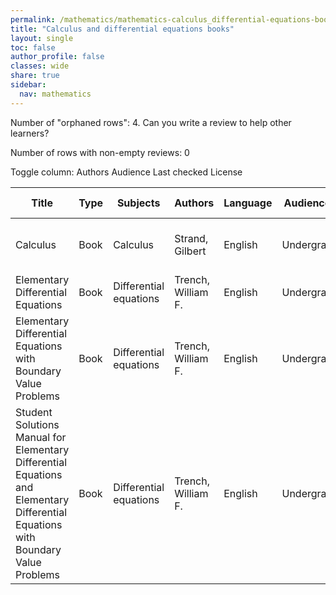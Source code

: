 ```yaml
---
permalink: /mathematics/mathematics-calculus_differential-equations-books/
title: "Calculus and differential equations books"
layout: single
toc: false
author_profile: false
classes: wide
share: true
sidebar:
  nav: mathematics
---
```


Number of "orphaned rows": 4. Can you write a review to help other learners?

Number of rows with non-empty reviews: 0

<div class="table_cols_toggles">
Toggle column: <a class="toggle-vis btn btn--danger" data-column="3">Authors</a> <a class="toggle-vis btn btn--danger" data-column="5">Audience</a> <a class="toggle-vis btn btn--danger" data-column="8">Last checked</a> <a class="toggle-vis btn btn--danger" data-column="9">License</a>
</div>
<table class="display" style="width:100%">
<thead>
<tr>
    <th>Title</th>
    <th>Type</th>
    <th>Subjects</th>
    <th>Authors</th>
    <th>Language</th>
    <th>Audience</th>
    <th>Reviews</th>
    <th>URLs</th>
    <th>Last checked</th>
    <th>License</th>
</tr>
</thead>
<tbody>
<tr>
    <td>Calculus</td>
    <td>Book</td>
    <td>Calculus</td>
    <td>Strand, Gilbert</td>
    <td>English</td>
    <td>Undergrad</td>
    <td></td>
    <td><a href="https://ocw.mit.edu/courses/res-18-001-calculus-fall-2023/mitres_18_001_f17_full_book.pdf" target="_blank" class="btn btn--primary">PDF</a><br><a href="https://ocw.mit.edu/courses/res-18-001-calculus-fall-2023/" target="_blank" class="btn btn--info">Site</a></td>
    <td>2023-11-19</td>
    <td>CC BY-NC-SA 4.0 DEED</td>
</tr>
<tr>
    <td>Elementary Differential Equations</td>
    <td>Book</td>
    <td>Differential equations</td>
    <td>Trench, William F. </td>
    <td>English</td>
    <td>Undergrad</td>
    <td></td>
    <td><a href="https://digitalcommons.trinity.edu/cgi/viewcontent.cgi?article=1007&context=mono" target="_blank" class="btn btn--primary">PDF</a><br><a href="https://digitalcommons.trinity.edu/cgi/viewcontent.cgi?filename=0&article=1007&context=mono&type=additional" target="_blank" class="btn btn--primary">LATEX</a><br><a href="https://digitalcommons.trinity.edu/mono/8/" target="_blank" class="btn btn--info">Site</a></td>
    <td></td>
    <td></td>
</tr>
<tr>
    <td>Elementary Differential Equations with Boundary Value Problems</td>
    <td>Book</td>
    <td>Differential equations</td>
    <td>Trench, William F. </td>
    <td>English</td>
    <td>Undergrad</td>
    <td></td>
    <td><a href="https://digitalcommons.trinity.edu/cgi/viewcontent.cgi?article=1008&context=mono" target="_blank" class="btn btn--primary">PDF</a><br><a href="https://digitalcommons.trinity.edu/cgi/viewcontent.cgi?filename=0&article=1008&context=mono&type=additional" target="_blank" class="btn btn--primary">LATEX</a><br><a href="https://digitalcommons.trinity.edu/mono/9/" target="_blank" class="btn btn--info">Site</a></td>
    <td></td>
    <td></td>
</tr>
<tr>
    <td>Student Solutions Manual for Elementary Differential Equations and Elementary Differential Equations with Boundary Value Problems</td>
    <td>Book</td>
    <td>Differential equations</td>
    <td>Trench, William F. </td>
    <td>English</td>
    <td>Undergrad</td>
    <td></td>
    <td><a href="https://digitalcommons.trinity.edu/cgi/viewcontent.cgi?article=1009&context=mono" target="_blank" class="btn btn--primary">PDF</a><br><a href="https://digitalcommons.trinity.edu/mono/10/" target="_blank" class="btn btn--info">Site</a></td>
    <td></td>
    <td></td>
</tr>
<tfoot>
<tr>
    <td></td>
    <td></td>
    <td></td>
    <td></td>
    <td></td>
    <td></td>
    <td></td>
    <td></td>
    <td></td>
    <td></td>
</tr>
</tfoot>
